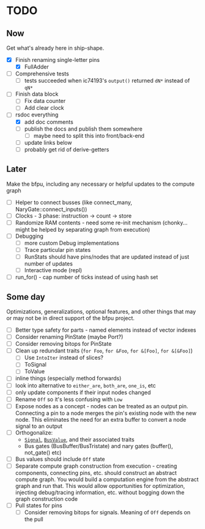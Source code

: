 # TODO

## Now

Get what's already here in ship-shape.

* [X] Finish renaming single-letter pins
  * [X] FullAdder
* [ ] Comprehensive tests
  * [ ] tests succeeded when ic74193's `output()` returned `dN*` instead of `qN*`
* [ ] Finish data block
  * [ ] Fix data counter
  * [ ] Add clear clock
* [ ] rsdoc everything
  * [X] add doc comments
  * [ ] publish the docs and publish them somewhere
    * [ ] maybe need to split this into front/back-end
  * [ ] update links below
  * [ ] probably get rid of derive-getters

## Later

Make the bfpu, including any necessary or helpful updates to the compute graph

* [ ] Helper to connect busses (like connect_many, NaryGate::connect_inputs())
* [ ] Clocks - 3 phase: instruction -> count -> store
* [ ] Randomize RAM contents - need some re-init mechanism (chonky... might be helped by separating
  graph from execution)
* [ ] Debugging
  * [ ] more custom Debug implementations
  * [ ] Trace particular pin states
  * [ ] RunStats should have pins/nodes that are updated instead of just number of updates
  * [ ] Interactive mode (repl)
* [ ] run_for() - cap number of ticks instead of using hash set

## Some day

Optimizations, generalizations, optional features, and other things that may or may not be in direct support of the bfpu
project.

* [ ] Better type safety for parts - named elements instead of vector indexes
* [ ] Consider renaming PinState (maybe Port?)
* [ ] Consider removing bitops for PinState
* [ ] Clean up redundant traits (`for Foo`, `for &Foo`, `for &[Foo]`, `for &[&Foo]`)
  * [ ] Use `IntoIter` instead of slices?
  * [ ] ToSignal
  * [ ] ToValue
* [ ] inline things (especially method forwards)
* [ ] look into alternative to `either_are`, `both_are`, `one_is`, etc
* [ ] only update components if their input nodes changed
* [ ] Rename `Off` so it's less confusing with `Low`
* [ ] Expose nodes as a concept - nodes can be treated as an output pin. Connecting a pin to a node merges the pin's
  existing node with the new node. This eliminates the need for an extra buffer to convert a node signal to an output
* [ ] Orthogonalize:
  * [`Signal`](src/lib.rs), [`BusValue`](src/lib.rs), and their associated traits
  * Bus gates (BusBuffer/BusTristate) and nary gates (buffer(), not_gate() etc)
* [ ] Bus values should include `Off` state
* [ ] Separate compute graph construction from execution - creating components, connecting pins, etc. should construct
  an abstract compute graph. You would build a computation engine from the abstract graph and run that. This would allow
  opportunities for optimization, injecting debug/tracing information, etc. without bogging down the graph construction
  code
* [ ] Pull states for pins
  * [ ] Consider removing bitops for signals. Meaning of `Off` depends on the pull

